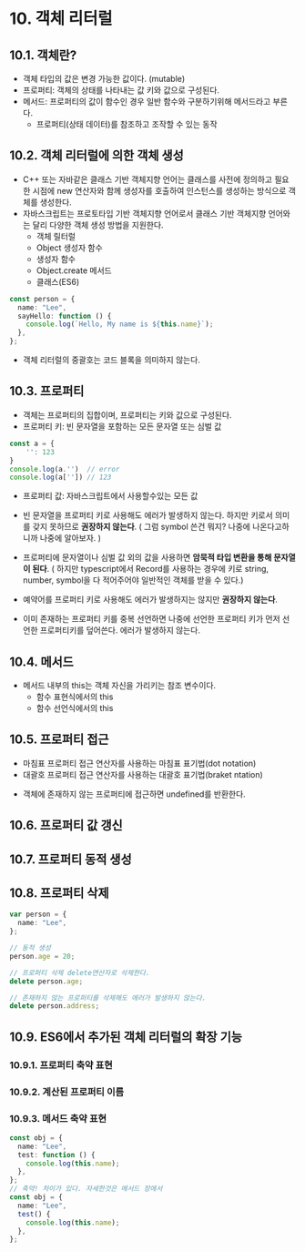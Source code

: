 # 10. 객체 리터럴

## 10.1. 객체란?

- 객체 타입의 값은 변경 가능한 값이다. (mutable)
- 프로퍼티: 객체의 상태를 나타내는 값 키와 값으로 구성된다.
- 메서드: 프로퍼티의 값이 함수인 경우 일반 함수와 구분하기위해 메서드라고 부른다.
  - 프로퍼티(상태 데이터)를 참조하고 조작할 수 있는 동작

## 10.2. 객체 리터럴에 의한 객체 생성

- C++ 또는 자바같은 클래스 기반 객체지향 언어는 클래스를 사전에 정의하고 필요한 시점에 new 연산자와 함께 생성자를 호출하여 인스턴스를 생성하는 방식으로 객체를 생성한다.
- 자바스크립트는 프로토타입 기반 객체지향 언어로서 클래스 기반 객체지향 언어와는 달리 다양한 객체 생성 방법을 지원한다.
  - 객체 릴터럴
  - Object 생성자 함수
  - 생성자 함수
  - Object.create 메서드
  - 클래스(ES6)

```ts
const person = {
  name: "Lee",
  sayHello: function () {
    console.log(`Hello, My name is ${this.name}`);
  },
};
```

- 객체 리터럴의 중괄호는 코드 블록을 의미하지 않는다.

## 10.3. 프로퍼티

- 객체는 프로퍼티의 집합이며, 프로퍼티는 키와 값으로 구성된다.
- 프로퍼티 키: 빈 문자열을 포함하는 모든 문자열 또는 심벌 값

```ts
const a = {
	'': 123
}
console.log(a.'')  // error
console.log(a['']) // 123
```

- 프로퍼티 값: 자바스크립트에서 사용할수있는 모든 값

- 빈 문자열을 프로퍼티 키로 사용해도 에러가 발생하지 않는다. 하지만 키로서 의미를 갖지 못하므로 **권장하지 않는다**. ( 그럼 symbol 쓴건 뭐지? 나중에 나온다고하니까 나중에 알아보자. )
- 프로퍼티에 문자열이나 심벌 값 외의 값을 사용하면 **암묵적 타입 변환을 통해 문자열이 된다**. ( 하지만 typescript에서 Record를 사용하는 경우에 키로 string, number, symbol을 다 적어주어야 일반적인 객체를 받을 수 있다.)
- 예약어를 프로퍼티 키로 사용해도 에러가 발생하지는 않지만 **권장하지 않는다**.
- 이미 존재하는 프로퍼티 키를 중복 선언하면 나중에 선언한 프로퍼티 키가 먼저 선언한 프로퍼티키를 덮어쓴다. 에러가 발생하지 않는다.

## 10.4. 메서드

- 메서드 내부의 this는 객체 자신을 가리키는 참조 변수이다.
  - 함수 표현식에서의 this
  - 함수 선언식에서의 this

## 10.5. 프로퍼티 접근

- 마침표 프로퍼티 접근 연산자를 사용하는 마침표 표기법(dot notation)
- 대괄호 프로퍼티 접근 연산자를 사용하는 대괄호 표기법(braket ntation)

* 객체에 존재하지 않는 프로퍼티에 접근하면 undefined를 반환한다.

## 10.6. 프로퍼티 값 갱신

## 10.7. 프로퍼티 동적 생성

## 10.8. 프로퍼티 삭제

```ts
var person = {
  name: "Lee",
};

// 동적 생성
person.age = 20;

// 프로퍼티 삭제 delete연산자로 삭제한다.
delete person.age;

// 존재하지 않는 프로퍼티를 삭제해도 에러가 발생하지 않는다.
delete person.address;
```

## 10.9. ES6에서 추가된 객체 리터럴의 확장 기능

### 10.9.1. 프로퍼티 축약 표현

### 10.9.2. 계산된 프로퍼티 이름

### 10.9.3. 메서드 축약 표현

```ts
const obj = {
  name: "Lee",
  test: function () {
    console.log(this.name);
  },
};
// 축약! 차이가 있다. 자세한것은 메서드 장에서
const obj = {
  name: "Lee",
  test() {
    console.log(this.name);
  },
};
```
